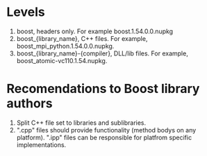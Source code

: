 # Levels

  1. boost, headers only. For example boost.1.54.0.0.nupkg
  2. boost_{library_name}, C++ files. For example, boost_mpi_python.1.54.0.0.nupkg.
  3. boost_{library_name}-{compiler}, DLL/lib files. For example, boost_atomic-vc110.1.54.nupkg.

# Recomendations to Boost library authors

  1. Split C++ file set to libraries and sublibraries. 
  2. ".cpp" files should provide functionality (method bodys on any platform). ".ipp" files can be responsible for platfrom specific implementations.
